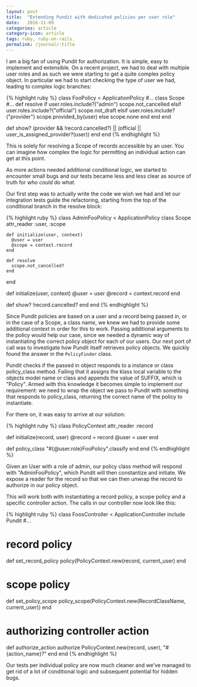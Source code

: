 ```yaml
---
layout: post
title:  "Extending Pundit with dedicated policies per user role"
date:   2016-11-09
categories: article
category-icon: article
tags: ruby, ruby-on-rails.
permalink: /journal/:title
---
```

I am a big fan of using Pundit for authorization. It is simple, easy to implement and extensible. On a recent project, we had to deal with multiple user roles and as such we were starting to get a quite complex policy object. In particular we had to start checking the type of user we had, leading to complex logic branches:

{% highlight ruby %}
class FooPolicy < ApplicationPolicy
  #...
  class Scope
    #...
    def resolve
      if user.roles.include?("admin")
        scope.not_cancelled
      elsif user.roles.include?("official")
        scope.not_draft
      elsif user.roles.include?("provider")
        scope.provided_by(user)
      else
        scope.none
      end
    end
  end

  def show?
    (provider && !record.cancelled?) ||
    (official || user_is_assigned_provider?(user))
  end
end
{% endhighlight %}

This is solely for resolving a Scope of records accessible by an user. You can imagine how complex the logic for permitting an individual action can get at this point.

As more actions needed additional conditional logic, we started to encounter small bugs and our tests became less and less clear as source of truth for _who could do what_.

Our first step was to actually write the code we wish we had and let our integration tests guide the refactoring, starting from the top of the conditional branch in the resolve block:

{% highlight ruby %}
class AdminFooPolicy < ApplicationPolicy
  class Scope
    attr_reader :user, :scope

    def initialize(user, context)
      @user = user
      @scope = context.record
    end

    def resolve
      scope.not_cancelled?
    end
  end

  def initialize(user, context)
    @user = user
    @record = context.record
  end

  def show?
    !record.cancelled?
  end
end
{% endhighlight %}

Since Pundit policies are based on a user and a record being passed in, or in the case of a Scope, a class name, we knew we had to provide some additional context in order for this to work. Passing additional arguments to the policy would help our case, since we needed a dynamic way of instantiating the correct policy object for each of our users. Our next port of call was to investigate how Pundit itself retrieves policy objects. We quickly found the answer in the `PolicyFinder` class.

Pundit checks if the passed in object responds to a instance or class policy_class method. Failing that it assigns the klass local variable to the objects model name or class and appends the value of SUFFIX, which is "Policy". Armed with this knowledge it becomes simple to implement our requirement: we need to wrap the object we pass to Pundit with something that responds to policy_class, returning the correct name of the policy to instantiate.

For there on, it was easy to arrive at our solution:

{% highlight ruby %}
class PolicyContext
  attr_reader :record

  def initialize(record, user)
    @record = record
    @user = user
  end

  def policy_class
    "#{@user.role}FooPolicy".classify
  end
end
{% endhighlight %}

Given an User with a role of admin, our policy class method will respond with "AdminFooPolicy", which Pundit will then constantize and initiate. We expose a reader for the record so that we can then unwrap the record to authorize in our policy object.

This will work both with instantiating a record policy, a scope policy and a specific controller action. The calls in our controller now look like this:

{% highlight ruby %}
class FoosController < ApplicationController
  include Pundit
  #...

  # record policy
  def set_record_policy
    policy(PolicyContext.new(record, current_user)
  end

  # scope policy
  def set_policy_scope
    policy_scope(PolicyContext.new(RecordClassName, current_user))
  end

  # authorizing controller action
  def authorize_action
    authorize PolicyContext.new(record, user), "#{action_name}?"
  end
end
{% endhighlight %}

Our tests per individual policy are now much cleaner and we've managed to get rid of a lot of conditional logic and subsequent potential for hidden bugs.
